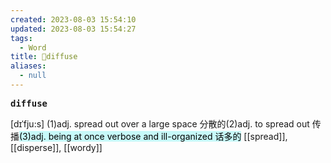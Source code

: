 ```yaml
---
created: 2023-08-03 15:54:10
updated: 2023-08-03 15:54:27
tags:
  - Word
title: 📖diffuse
aliases:
  - null
---
```


<pre><strong>diffuse</strong></pre>
[dɪˈfju:s]
(1)adj. spread out over a large space 分散的(2)adj. to spread out 传播<mark style="background: #ABF7F7A6;">(3)adj. being at once verbose and ill-organized 话多的</mark>
[[spread]], [[disperse]], [[wordy]]
